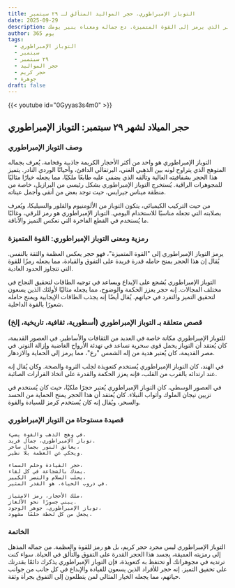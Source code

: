 ```yaml
---
title: التوباز الإمبراطوري، حجر المواليد المتألق لـ ٢٩ سبتمبر
date: 2025-09-29
description: اشعر بأهمية التوباز الإمبراطوري، حجر المواليد لـ ٢٩ سبتمبر الذي يرمز إلى القوة المتميزة. دع جماله ومعناه ينير يومك.
author: 365 يوم
tags:
  - التوباز الإمبراطوري
  - سبتمبر
  - ٢٩ سبتمبر
  - حجر المواليد
  - حجر كريم
  - جوهرة
draft: false
---
```


{{< youtube id="0Gyyas3s4m0" >}}

## حجر الميلاد لشهر ٢٩ سبتمبر: التوباز الإمبراطوري

### وصف التوباز الإمبراطوري

التوباز الإمبراطوري هو واحد من أكثر الأحجار الكريمة جاذبية وفخامة، يُعرف بجماله المتوهج الذي يتراوح لونه بين الذهبي الغني، البرتقالي الدافئ، وأحيانًا الوردي النادر. يتميز هذا الحجر بشفافيته العالية وتألقه الذي يضفي عليه طابعًا ملكيًا، مما يجعله خيارًا مثاليًا للمجوهرات الراقية. يُستخرج التوباز الإمبراطوري بشكل رئيسي من البرازيل، خاصة من منطقة ميناس جيرايس، حيث توجد بعض من أنقى وأجمل عيناته.

من حيث التركيب الكيميائي، يتكون التوباز من الألومنيوم والفلور والسيليكا، ويُعرف بصلابته التي تجعله مناسبًا للاستخدام اليومي. التوباز الإمبراطوري هو رمز للرقي، وغالبًا ما يُستخدم في القطع الفاخرة التي تعكس التميز والأناقة.

### رمزية ومعنى التوباز الإمبراطوري: القوة المتميزة

يرمز التوباز الإمبراطوري إلى "القوة المتميزة"، فهو حجر يعكس العظمة والثقة بالنفس. يُقال إن هذا الحجر يمنح حامله قدرة فريدة على التفوق والقيادة، مما يجعله رمزًا للقوة التي تتجاوز الحدود العادية.

التوباز الإمبراطوري يُشجع على الإبداع ويساعد في توجيه الطاقات لتحقيق النجاح في مختلف المجالات. إنه حجر يعزز الحكمة والوضوح، مما يجعله مثاليًا لأولئك الذين يسعون لتحقيق التميز والتفرد في حياتهم. يُقال أيضًا إنه يجذب الطاقات الإيجابية ويمنح حامله شعورًا بالقوة الداخلية.

### قصص متعلقة بـ التوباز الإمبراطوري (أسطورية، ثقافية، تاريخية، إلخ)

للتوباز الإمبراطوري مكانة خاصة في العديد من الثقافات والأساطير. في العصور القديمة، كان يُعتقد أن التوباز يحمل قوى سحرية تساعد في تهدئة الأرواح الغاضبة وإزالة التوتر. في مصر القديمة، كان يُعتبر هدية من إله الشمس "رع"، مما يرمز إلى الحماية والازدهار.

في الهند، كان التوباز الإمبراطوري يُستخدم كتعويذة لجلب الثروة والصحة. وكان يُقال إنه عند ارتدائه بالقرب من القلب، فإنه يعزز الحكمة والقدرة على اتخاذ القرارات الصائبة.

في العصور الوسطى، كان التوباز الإمبراطوري يُعتبر حجرًا ملكيًا، حيث كان يُستخدم في تزيين تيجان الملوك وأثواب النبلاء. كان يُعتقد أن هذا الحجر يمنح الحماية من الحسد والسحر، ويُقال إنه كان يُستخدم كرمز للسيادة والقوة.

### قصيدة مستوحاة من التوباز الإمبراطوري

```
في وهج الذهب والقوة يضيء،  
توباز الإمبراطوري، جمال فريد.  
يعانق النور بجمال ساحر،  
ويحكي عن العظمة بلا نظير.  

حجر القيادة وحلم السماء،  
يمدك بالشجاعة في كل لقاء.  
يجلب السلام والنصر الكبير،  
في دروب الحياة، هو القدر المثير.  

ملك الأحجار، رمز الامتياز،  
يبني جسورًا نحو الألغاز.  
توباز الإمبراطوري، جوهر الوجود،  
يجعل من كل لحظة حلمًا مشهود.  
```

### الخاتمة

التوباز الإمبراطوري ليس مجرد حجر كريم، بل هو رمز للقوة والعظمة. من جماله المذهل إلى رمزيته العميقة، يجسد هذا الحجر القدرة على التفوق والتألق في الحياة. سواء كنت ترتديه في مجوهراتك أو تحتفظ به كتعويذة، فإن التوباز الإمبراطوري يذكرك دائمًا بقدرتك على تحقيق التميز. إنه حجر للأفراد الذين يسعون للقيادة والإبداع في كل جانب من جوانب حياتهم، مما يجعله الخيار المثالي لمن يتطلعون إلى التفوق بجرأة وثقة.